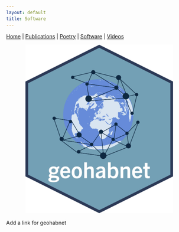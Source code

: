 ```yaml
---
layout: default
title: Software
---
```


<nav>
    <a href="index.md">Home</a> |
    <a href="publications.md">Publications</a> |
    <a href="about.md">Poetry</a> |
    <a href="software.md">Software</a> |
    <a href="videos.md">Videos</a>
</nav>

<!-- goehabnet logo -->
<p align="center">
    <img src="geohabnet-logo.JPG" alt="" width="400">
</p>

Add a link for geohabnet